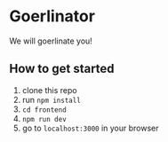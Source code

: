 # Goerlinator

We will goerlinate you!

## How to get started

1. clone this repo
2. run `npm install`
3. `cd frontend`
4. `npm run dev`
5. go to `localhost:3000` in your browser
